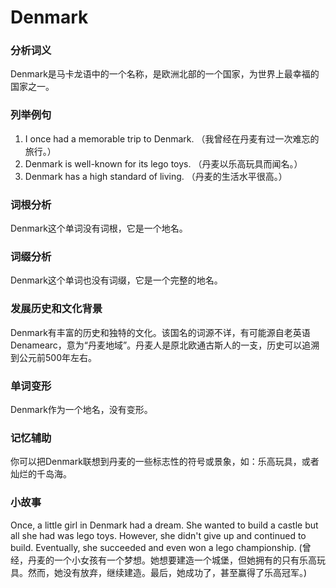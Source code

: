 # Denmark

### 分析词义

  

Denmark是马卡龙语中的一个名称，是欧洲北部的一个国家，为世界上最幸福的国家之一。

  

### 列举例句

  

1.  I once had a memorable trip to Denmark. （我曾经在丹麦有过一次难忘的旅行。）
2.  Denmark is well-known for its lego toys. （丹麦以乐高玩具而闻名。）
3.  Denmark has a high standard of living. （丹麦的生活水平很高。）

  

### 词根分析

  

Denmark这个单词没有词根，它是一个地名。

  

### 词缀分析

  

Denmark这个单词也没有词缀，它是一个完整的地名。

  

### 发展历史和文化背景

  

Denmark有丰富的历史和独特的文化。该国名的词源不详，有可能源自老英语 Denamearc，意为“丹麦地域”。丹麦人是原北欧通古斯人的一支，历史可以追溯到公元前500年左右。

  

### 单词变形

  

Denmark作为一个地名，没有变形。

  

### 记忆辅助

  

你可以把Denmark联想到丹麦的一些标志性的符号或景象，如：乐高玩具，或者灿烂的千岛海。

  

### 小故事

  

Once, a little girl in Denmark had a dream. She wanted to build a castle but all she had was lego toys. However, she didn't give up and continued to build. Eventually, she succeeded and even won a lego championship. (曾经，丹麦的一个小女孩有一个梦想。她想要建造一个城堡，但她拥有的只有乐高玩具。然而，她没有放弃，继续建造。最后，她成功了，甚至赢得了乐高冠军。)

